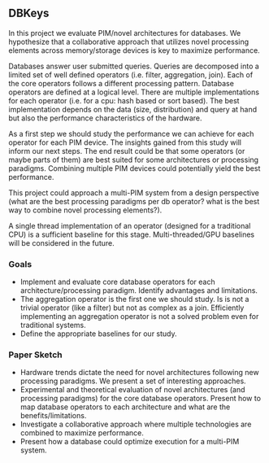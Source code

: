 ## DBKeys

In this project we evaluate PIM/novel architectures for databases.
We hypothesize that a collaborative approach that utilizes novel 
processing elements across memory/storage devices is key to maximize 
performance.
 
Databases answer user submitted queries. Queries are decomposed into a limited 
set of well defined operators (i.e. filter, aggregation, join). Each of the 
core operators follows a different processing pattern. Database operators are 
defined at a logical level. There are multiple implementations for each
operator (i.e. for a cpu: hash based or sort based). The best implementation 
depends on the data (size, distribution) and query at hand but also the 
performance characteristics of the hardware. 

As a first step we should study the performance we can achieve for each
operator for each PIM device. The insights gained from this study will inform
our next steps. The end result could be that some operators 
(or maybe parts of them) are best suited for some architectures or 
processing paradigms. Combining multiple PIM devices could potentially 
yield the best performance.

This project could approach a multi-PIM system from a design perspective 
(what are the best processing paradigms per db operator? what is the best way to
combine novel processing elements?). 

A single thread implementation of an 
operator (designed for a traditional CPU) is a sufficient baseline for this
stage. Multi-threaded/GPU baselines will be considered in the future.

### Goals
- Implement and evaluate core database operators for each
architecture/processing paradigm. Identify advantages and limitations.
- The aggregation operator is the first one we should study. Is is not a
trivial operator (like a filter) but not as complex as a join. Efficiently
implementing an aggregation operator is not a solved problem even for
traditional systems.
- Define the appropriate baselines for our study.

### Paper Sketch

- Hardware trends dictate the need for novel architectures following 
new processing paradigms. We present a set of interesting approaches.
- Experimental and theoretical  evaluation of novel architectures (and processing 
paradigms) for the core database operators. Present how to map database 
operators to each architecture and what are the benefits/limitations.
-  Investigate a collaborative approach where multiple technologies are 
combined to maximize performance. 
- Present how a database could optimize execution for a multi-PIM system.

